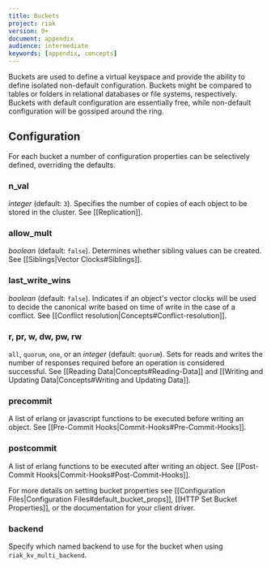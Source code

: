 ```yaml
---
title: Buckets
project: riak
version: 0+
document: appendix
audience: intermediate
keywords: [appendix, concepts]
---
```


Buckets are used to define a virtual keyspace and provide the ability to define
isolated non-default configuration. Buckets might be compared to tables or
folders in relational databases or file systems, respectively. Buckets with
default configuration are essentially free, while non-default configuration will
be gossiped around the ring.

## Configuration

For each bucket a number of configuration properties can be selectively defined,
overriding the defaults.

### n_val

*integer* (default: `3`). Specifies the number of copies of each object to be
stored in the cluster. See [[Replication]].

### allow_mult

*boolean* (default: `false`). Determines whether sibling values can be created.
See [[Siblings|Vector Clocks#Siblings]].

### last_write_wins

*boolean* (default: `false`). Indicates if an object's vector clocks will be
used to decide the canonical write based on time of write in the case of a
conflict. See [[Conflict resolution|Concepts#Conflict-resolution]].

### r, pr, w, dw, pw, rw

`all`, `quorum`, `one`, or an *integer* (default: `quorum`). Sets for reads and
writes the number of responses required before an operation is considered
successful. See [[Reading Data|Concepts#Reading-Data]] and [[Writing and
Updating Data|Concepts#Writing and Updating Data]].

### precommit

A list of erlang or javascript functions to be executed before writing an
object. See [[Pre-Commit Hooks|Commit-Hooks#Pre-Commit-Hooks]].

### postcommit

A list of erlang functions to be executed after writing an object. See
[[Post-Commit Hooks|Commit-Hooks#Post-Commit-Hooks]].

For more details on setting bucket properties see [[Configuration
Files|Configuration Files#default_bucket_props]],
[[HTTP Set Bucket Properties]], or the documentation for your client driver.

### backend
Specify which named backend to use for the bucket when using `riak_kv_multi_backend`.
